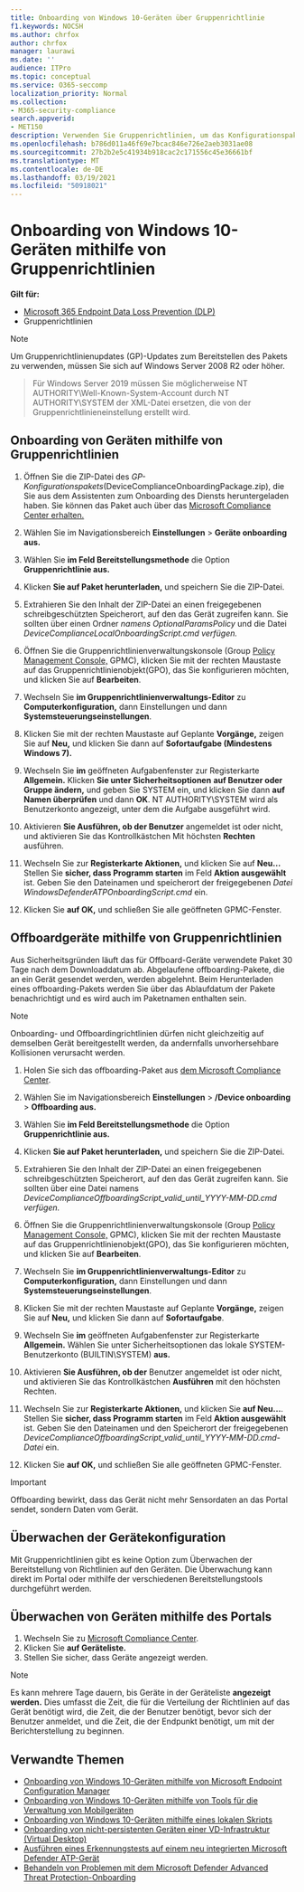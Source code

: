 ```yaml
---
title: Onboarding von Windows 10-Geräten über Gruppenrichtlinie
f1.keywords: NOCSH
ms.author: chrfox
author: chrfox
manager: laurawi
ms.date: ''
audience: ITPro
ms.topic: conceptual
ms.service: O365-seccomp
localization_priority: Normal
ms.collection:
- M365-security-compliance
search.appverid:
- MET150
description: Verwenden Sie Gruppenrichtlinien, um das Konfigurationspaket auf Windows 10-Geräten so zu bereitstellen, dass sie in den Dienst onboardiert werden.
ms.openlocfilehash: b786d011a46f69e7bcac846e726e2aeb3031ae08
ms.sourcegitcommit: 27b2b2e5c41934b918cac2c171556c45e36661bf
ms.translationtype: MT
ms.contentlocale: de-DE
ms.lasthandoff: 03/19/2021
ms.locfileid: "50918021"
---
```

# <a name="onboard-windows-10-devices-using-group-policy"></a>Onboarding von Windows 10-Geräten mithilfe von Gruppenrichtlinien 

**Gilt für:**

- [Microsoft 365 Endpoint Data Loss Prevention (DLP)](./endpoint-dlp-learn-about.md)
- Gruppenrichtlinien

> [!NOTE]
> Um Gruppenrichtlinienupdates (GP)-Updates zum Bereitstellen des Pakets zu verwenden, müssen Sie sich auf Windows Server 2008 R2 oder höher.

> Für Windows Server 2019 müssen Sie möglicherweise NT AUTHORITY\Well-Known-System-Account durch NT AUTHORITY\SYSTEM der XML-Datei ersetzen, die von der Gruppenrichtlinieneinstellung erstellt wird.

## <a name="onboard-devices-using-group-policy"></a>Onboarding von Geräten mithilfe von Gruppenrichtlinien

1. Öffnen Sie die ZIP-Datei des *GP-Konfigurationspakets*(DeviceComplianceOnboardingPackage.zip), die Sie aus dem Assistenten zum Onboarding des Diensts heruntergeladen haben. Sie können das Paket auch über das [Microsoft Compliance Center erhalten.](https://compliance.microsoft.com/compliancesettings/deviceonboarding)

2. Wählen Sie im Navigationsbereich **Einstellungen**  >  **Geräte onboarding aus.**

3. Wählen Sie **im Feld Bereitstellungsmethode** die Option **Gruppenrichtlinie aus.**

4. Klicken **Sie auf Paket herunterladen,** und speichern Sie die ZIP-Datei.

5. Extrahieren Sie den Inhalt der ZIP-Datei an einen freigegebenen schreibgeschützten Speicherort, auf den das Gerät zugreifen kann. Sie sollten über einen Ordner *namens OptionalParamsPolicy* und die Datei *DeviceComplianceLocalOnboardingScript.cmd verfügen.*

6. Öffnen Sie die Gruppenrichtlinienverwaltungskonsole (Group [Policy Management Console,](/internet-explorer/ie11-deploy-guide/group-policy-and-group-policy-mgmt-console-ie11) GPMC), klicken Sie mit der rechten Maustaste auf das Gruppenrichtlinienobjekt(GPO), das Sie konfigurieren möchten, und klicken Sie auf **Bearbeiten**.

7. Wechseln Sie **im Gruppenrichtlinienverwaltungs-Editor** zu **Computerkonfiguration,** dann Einstellungen und dann **Systemsteuerungseinstellungen**. 

8. Klicken Sie mit der rechten Maustaste auf Geplante **Vorgänge,** zeigen Sie auf **Neu,** und klicken Sie dann auf **Sofortaufgabe (Mindestens Windows 7).**

9. Wechseln Sie **im** geöffneten Aufgabenfenster zur Registerkarte **Allgemein.** Klicken **Sie unter Sicherheitsoptionen** **auf Benutzer oder Gruppe ändern,** und geben Sie SYSTEM ein, und klicken Sie dann **auf Namen überprüfen** und dann **OK**. NT AUTHORITY\SYSTEM wird als Benutzerkonto angezeigt, unter dem die Aufgabe ausgeführt wird.

10. Aktivieren **Sie Ausführen, ob der Benutzer** angemeldet ist oder nicht, und aktivieren Sie das Kontrollkästchen Mit höchsten **Rechten** ausführen.

11. Wechseln Sie zur **Registerkarte Aktionen,** und klicken Sie auf **Neu...** Stellen Sie **sicher, dass Programm starten** im Feld **Aktion ausgewählt** ist. Geben Sie den Dateinamen und speicherort der freigegebenen *Datei WindowsDefenderATPOnboardingScript.cmd* ein.

12. Klicken Sie **auf OK,** und schließen Sie alle geöffneten GPMC-Fenster.


## <a name="offboard-devices-using-group-policy"></a>Offboardgeräte mithilfe von Gruppenrichtlinien
Aus Sicherheitsgründen läuft das für Offboard-Geräte verwendete Paket 30 Tage nach dem Downloaddatum ab. Abgelaufene offboarding-Pakete, die an ein Gerät gesendet werden, werden abgelehnt. Beim Herunterladen eines offboarding-Pakets werden Sie über das Ablaufdatum der Pakete benachrichtigt und es wird auch im Paketnamen enthalten sein.

> [!NOTE]
> Onboarding- und Offboardingrichtlinien dürfen nicht gleichzeitig auf demselben Gerät bereitgestellt werden, da andernfalls unvorhersehbare Kollisionen verursacht werden.

1. Holen Sie sich das offboarding-Paket aus [dem Microsoft Compliance Center](https://compliance.microsoft.com/compliancesettings/deviceonboarding).

2. Wählen Sie im Navigationsbereich **Einstellungen**  >  **/Device onboarding**  >  **Offboarding aus.**

3. Wählen Sie **im Feld Bereitstellungsmethode** die Option **Gruppenrichtlinie aus.**

4. Klicken **Sie auf Paket herunterladen,** und speichern Sie die ZIP-Datei.

5. Extrahieren Sie den Inhalt der ZIP-Datei an einen freigegebenen schreibgeschützten Speicherort, auf den das Gerät zugreifen kann. Sie sollten über eine Datei namens *DeviceComplianceOffboardingScript_valid_until_YYYY-MM-DD.cmd verfügen.*

6. Öffnen Sie die Gruppenrichtlinienverwaltungskonsole (Group [Policy Management Console,](/internet-explorer/ie11-deploy-guide/group-policy-and-group-policy-mgmt-console-ie11) GPMC), klicken Sie mit der rechten Maustaste auf das Gruppenrichtlinienobjekt(GPO), das Sie konfigurieren möchten, und klicken Sie auf **Bearbeiten**.

7. Wechseln Sie **im Gruppenrichtlinienverwaltungs-Editor** zu **Computerkonfiguration,** dann Einstellungen und dann **Systemsteuerungseinstellungen**. 

8. Klicken Sie mit der rechten Maustaste auf Geplante **Vorgänge,** zeigen Sie auf **Neu,** und klicken Sie dann auf **Sofortaufgabe**.

9. Wechseln Sie **im** geöffneten Aufgabenfenster zur Registerkarte **Allgemein.** Wählen Sie unter Sicherheitsoptionen das lokale SYSTEM-Benutzerkonto (BUILTIN\SYSTEM) **aus.**

10. Aktivieren **Sie Ausführen, ob der** Benutzer angemeldet ist oder nicht, und aktivieren Sie das Kontrollkästchen **Ausführen** mit den höchsten Rechten.

11. Wechseln Sie zur **Registerkarte Aktionen,** und klicken Sie **auf Neu...**. Stellen Sie **sicher, dass Programm starten** im Feld **Aktion ausgewählt** ist. Geben Sie den Dateinamen und den Speicherort der freigegebenen  *DeviceComplianceOffboardingScript_valid_until_YYYY-MM-DD.cmd-Datei* ein.

12. Klicken Sie **auf OK,** und schließen Sie alle geöffneten GPMC-Fenster.

> [!IMPORTANT]
> Offboarding bewirkt, dass das Gerät nicht mehr Sensordaten an das Portal sendet, sondern Daten vom Gerät.


## <a name="monitor-device-configuration"></a>Überwachen der Gerätekonfiguration
Mit Gruppenrichtlinien gibt es keine Option zum Überwachen der Bereitstellung von Richtlinien auf den Geräten. Die Überwachung kann direkt im Portal oder mithilfe der verschiedenen Bereitstellungstools durchgeführt werden.

## <a name="monitor-devices-using-the-portal"></a>Überwachen von Geräten mithilfe des Portals
1. Wechseln Sie zu [Microsoft Compliance Center](https://compliance.microsoft.com/).
2. Klicken Sie **auf Geräteliste.**
3. Stellen Sie sicher, dass Geräte angezeigt werden.

> [!NOTE]
> Es kann mehrere Tage dauern, bis Geräte in der Geräteliste **angezeigt werden.** Dies umfasst die Zeit, die für die Verteilung der Richtlinien auf das Gerät benötigt wird, die Zeit, die der Benutzer benötigt, bevor sich der Benutzer anmeldet, und die Zeit, die der Endpunkt benötigt, um mit der Berichterstellung zu beginnen.


## <a name="related-topics"></a>Verwandte Themen
- [Onboarding von Windows 10-Geräten mithilfe von Microsoft Endpoint Configuration Manager](dlp-configure-endpoints-sccm.md)
- [Onboarding von Windows 10-Geräten mithilfe von Tools für die Verwaltung von Mobilgeräten](dlp-configure-endpoints-mdm.md)
- [Onboarding von Windows 10-Geräten mithilfe eines lokalen Skripts](dlp-configure-endpoints-script.md)
- [Onboarding von nicht-persistenten Geräten einer VD-Infrastruktur (Virtual Desktop)](dlp-configure-endpoints-vdi.md)
- [Ausführen eines Erkennungstests auf einem neu integrierten Microsoft Defender ATP-Gerät](/windows/security/threat-protection/microsoft-defender-atp/run-detection-test)
- [Behandeln von Problemen mit dem Microsoft Defender Advanced Threat Protection-Onboarding](/windows/security/threat-protection/microsoft-defender-atp/troubleshoot-onboarding)